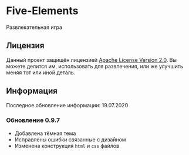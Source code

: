 # Five-Elements
Развлекательная игра

## Лицензия
Данный проект защищён лицензией [Apache License Version 2.0](https://www.apache.org/licenses/LICENSE-2.0.txt). 
Вы можете делится им, использовать для развлечения, или же улучшить меняя тот или иной деталь.

## Информация
Последное обновление информации: 19.07.2020

### Обновление 0.9.7
- Добавлена тёмная тема
- Исправлены ошибки связанные с дизайном
- Изменена конструкция `html` и `css` файлов
